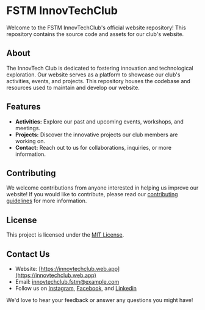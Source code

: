 # FSTM InnovTechClub

Welcome to the FSTM InnovTechClub's official website repository! This repository contains the source code and assets for our club's website.

## About

The InnovTech Club is dedicated to fostering innovation and technological exploration. Our website serves as a platform to showcase our club's activities, events, and projects. This repository houses the codebase and resources used to maintain and develop our website.

## Features

- **Activities:** Explore our past and upcoming events, workshops, and meetings.
- **Projects:** Discover the innovative projects our club members are working on.
- **Contact:** Reach out to us for collaborations, inquiries, or more information.

## Contributing

We welcome contributions from anyone interested in helping us improve our website! If you would like to contribute, please read our [contributing guidelines](CONTRIBUTING.md) for more information.

## License

This project is licensed under the [MIT License](LICENSE).

## Contact Us

- Website: [https://innovtechclub.web.app](https://innovtechclub.web.app)
- Email: innovtechclub.fstm@example.com
- Follow us on [Instagram](https://www.instagram.com/innovtechclubfstm), [Facebook](https://www.facebook.com/innovtechclubfstm), and [Linkedin](https://www.linkedin.com/company/innovtechclubfstm)

We'd love to hear your feedback or answer any questions you might have!